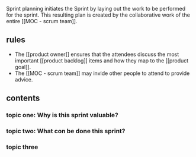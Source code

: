 Sprint planning initiates the Sprint by laying out the work to be performed for the sprint. This resulting plan is created by the collaborative work of the entire [[MOC - scrum team]].

## rules 
- The [[product owner]] ensures that the attendees discuss the most important [[product backlog]] items and how they map to the [[product goal]].
- The [[MOC - scrum team]] may invide other people to attend to provide advice.

## contents
### topic one: Why is this sprint valuable?
### topic two: What con be done this sprint?
### topic three
